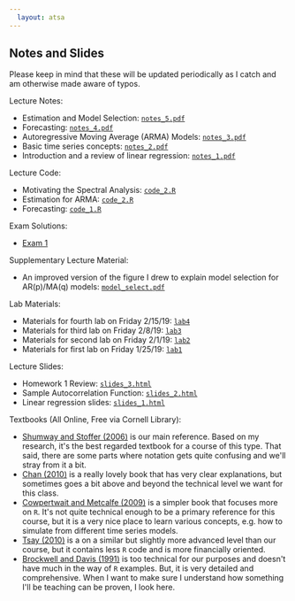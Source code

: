 ```yaml
---
  layout: atsa
---
```

  
Notes and Slides
-------

Please keep in mind that these will be updated periodically as I catch and am otherwise made aware of typos.

Lecture Notes:
* Estimation and Model Selection: [`notes_5.pdf`](https://maryclare.github.io/atsa/content/notes/notes_5.pdf)
* Forecasting: [`notes_4.pdf`](https://maryclare.github.io/atsa/content/notes/notes_4.pdf)
* Autoregressive Moving Average (ARMA) Models: [`notes_3.pdf`](https://maryclare.github.io/atsa/content/notes/notes_3.pdf)
* Basic time series concepts: [`notes_2.pdf`](https://maryclare.github.io/atsa/content/notes/notes_2.pdf)
* Introduction and a review of linear regression: [`notes_1.pdf`](https://maryclare.github.io/atsa/content/notes/notes_1.pdf)

Lecture Code:
* Motivating the Spectral Analysis: [`code_2.R`](https://maryclare.github.io/atsa/content/code/code_3.R)
* Estimation for ARMA: [`code_2.R`](https://maryclare.github.io/atsa/content/code/code_2.R)
* Forecasting: [`code_1.R`](https://maryclare.github.io/atsa/content/code/code_1.R)

Exam Solutions:
* [Exam 1](https://maryclare.github.io/atsa/content/exams/ex_1_sol.pdf)

Supplementary Lecture Material:
* An improved version of the figure I drew to explain model selection for AR(p)/MA(q) models: [`model_select.pdf`](https://github.com/maryclare/atsa/tree/master/content/notes/model_select.pdf)

Lab Materials:
* Materials for fourth lab on Friday 2/15/19: [`lab4`](https://github.com/maryclare/atsa/tree/master/content/labs/lab4)
* Materials for third lab on Friday 2/8/19: [`lab3`](https://github.com/maryclare/atsa/tree/master/content/labs/lab3)
* Materials for second lab on Friday 2/1/19: [`lab2`](https://github.com/maryclare/atsa/tree/master/content/labs/lab2)
* Materials for first lab on Friday 1/25/19: [`lab1`](https://github.com/maryclare/atsa/tree/master/content/labs/lab1)

Lecture Slides:
* Homework 1 Review: [`slides_3.html`](https://maryclare.github.io/atsa/content/slides/slides_3.html)
* Sample Autocorrelation Function: [`slides_2.html`](https://maryclare.github.io/atsa/content/slides/slides_2.html)
* Linear regression slides: [`slides_1.html`](https://maryclare.github.io/atsa/content/slides/slides_1.html)

Textbooks (All Online, Free via Cornell Library):
* [Shumway and Stoffer (2006)](https://link.springer.com/book/10.1007\%2F0-387-36276-2) is our main reference. Based on my research, it's the best regarded textbook for a course of this type. That said, there are some parts where notation gets quite confusing and we'll stray from it a bit.
* [Chan (2010)](https://onlinelibrary-wiley-com.proxy.library.cornell.edu/doi/book/10.1002/9781118032466) is a really lovely book that has very clear explanations, but sometimes goes a bit above and beyond the technical level we want for this class.
* [Cowpertwait and Metcalfe (2009)](https://link-springer-com.proxy.library.cornell.edu/book/10.1007\%2F978-0-387-88698-5) is a simpler book that focuses more on `R`. It's not quite technical enough to be a primary reference for this course, but it is a very nice place to learn various concepts, e.g. how to simulate from different time series models.
* [Tsay (2010)](https://onlinelibrary.wiley.com/doi/book/10.1002/9780470644560) is a on a similar but slightly more advanced level than our course, but it contains less `R` code and is more financially oriented.
* [Brockwell and Davis (1991)](https://www.springer.com/us/book/9780387974293) is too technical for our purposes and doesn't have much in the way of `R` examples. But, it is very detailed and comprehensive. When I want to make sure I understand how something I'll be teaching can be proven, I look here.

